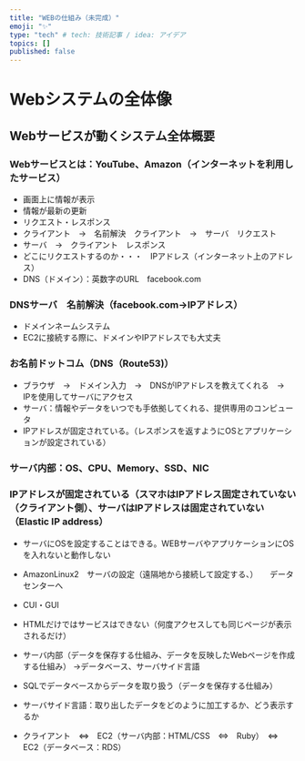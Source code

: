 ```yaml
---
title: "WEBの仕組み（未完成）"
emoji: "✨"
type: "tech" # tech: 技術記事 / idea: アイデア
topics: []
published: false
---
```


# Webシステムの全体像
## Webサービスが動くシステム全体概要

### Webサービスとは：YouTube、Amazon（インターネットを利用したサービス）
* 画面上に情報が表示
* 情報が最新の更新
* リクエスト・レスポンス
* クライアント　→　名前解決　クライアント　→　サーバ　リクエスト
* サーバ　→　クライアント　レスポンス
* どこにリクエストするのか・・・　IPアドレス（インターネット上のアドレス）
* DNS（ドメイン）：英数字のURL　facebook.com

### DNSサーバ　名前解決（facebook.com→IPアドレス）
* ドメインネームシステム
* EC2に接続する際に、ドメインやIPアドレスでも大丈夫

### お名前ドットコム（DNS（Route53)）
* ブラウザ　→　ドメイン入力　→　DNSがIPアドレスを教えてくれる　→　IPを使用してサーバにアクセス
* サーバ：情報やデータをいつでも手依拠してくれる、提供専用のコンピュータ
* IPアドレスが固定されている。（レスポンスを返すようにOSとアプリケーションが設定されている）

### サーバ内部：OS、CPU、Memory、SSD、NIC

### IPアドレスが固定されている（スマホはIPアドレス固定されていない（クライアント側）、サーバはIPアドレスは固定されていない（Elastic IP address）


* サーバにOSを設定することはできる。WEBサーバやアプリケーションにOSを入れないと動作しない


* AmazonLinux2　サーバの設定（遠隔地から接続して設定する、）　　データセンターへ

* CUI・GUI　

* HTMLだけではサービスはできない（何度アクセスしても同じページが表示されるだけ）

* サーバ内部（データを保存する仕組み、データを反映したWebページを作成する仕組み）
→データベース、サーバサイド言語

* SQLでデータベースからデータを取り扱う（データを保存する仕組み）

* サーバサイド言語：取り出したデータをどのように加工するか、どう表示するか

* クライアント　⇔　EC2（サーバ内部：HTML/CSS　⇔　Ruby）　⇔　EC2（データベース：RDS）
